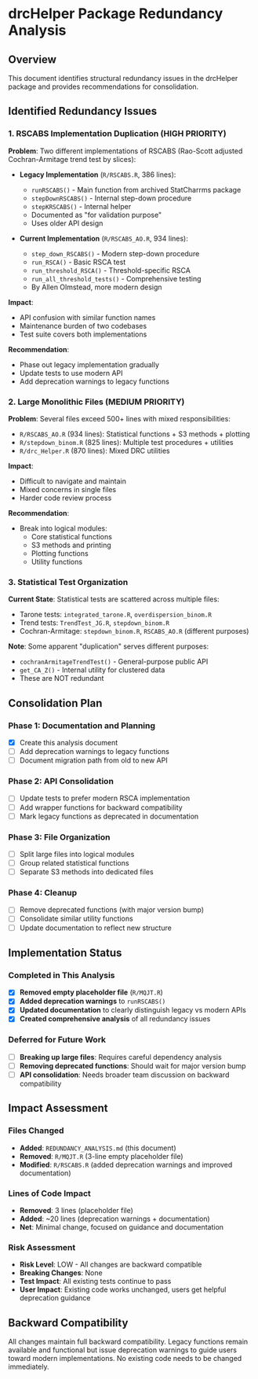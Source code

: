 # drcHelper Package Redundancy Analysis

## Overview
This document identifies structural redundancy issues in the drcHelper package and provides recommendations for consolidation.

## Identified Redundancy Issues

### 1. RSCABS Implementation Duplication (HIGH PRIORITY)

**Problem**: Two different implementations of RSCABS (Rao-Scott adjusted Cochran-Armitage trend test by slices):

- **Legacy Implementation** (`R/RSCABS.R`, 386 lines):
  - `runRSCABS()` - Main function from archived StatCharrms package
  - `stepDownRSCABS()` - Internal step-down procedure
  - `stepKRSCABS()` - Internal helper
  - Documented as "for validation purpose"
  - Uses older API design

- **Current Implementation** (`R/RSCABS_AO.R`, 934 lines):
  - `step_down_RSCABS()` - Modern step-down procedure
  - `run_RSCA()` - Basic RSCA test
  - `run_threshold_RSCA()` - Threshold-specific RSCA
  - `run_all_threshold_tests()` - Comprehensive testing
  - By Allen Olmstead, more modern design

**Impact**: 
- API confusion with similar function names
- Maintenance burden of two codebases
- Test suite covers both implementations

**Recommendation**: 
- Phase out legacy implementation gradually
- Update tests to use modern API
- Add deprecation warnings to legacy functions

### 2. Large Monolithic Files (MEDIUM PRIORITY)

**Problem**: Several files exceed 500+ lines with mixed responsibilities:

- `R/RSCABS_AO.R` (934 lines): Statistical functions + S3 methods + plotting
- `R/stepdown_binom.R` (825 lines): Multiple test procedures + utilities  
- `R/drc_Helper.R` (870 lines): Mixed DRC utilities

**Impact**:
- Difficult to navigate and maintain
- Mixed concerns in single files
- Harder code review process

**Recommendation**:
- Break into logical modules:
  - Core statistical functions
  - S3 methods and printing
  - Plotting functions
  - Utility functions

### 3. Statistical Test Organization

**Current State**: Statistical tests are scattered across multiple files:
- Tarone tests: `integrated_tarone.R`, `overdispersion_binom.R`
- Trend tests: `TrendTest_JG.R`, `stepdown_binom.R`
- Cochran-Armitage: `stepdown_binom.R`, `RSCABS_AO.R` (different purposes)

**Note**: Some apparent "duplication" serves different purposes:
- `cochranArmitageTrendTest()` - General-purpose public API
- `get_CA_Z()` - Internal utility for clustered data
- These are NOT redundant

## Consolidation Plan

### Phase 1: Documentation and Planning
- [x] Create this analysis document
- [ ] Add deprecation warnings to legacy functions
- [ ] Document migration path from old to new API

### Phase 2: API Consolidation  
- [ ] Update tests to prefer modern RSCA implementation
- [ ] Add wrapper functions for backward compatibility
- [ ] Mark legacy functions as deprecated in documentation

### Phase 3: File Organization
- [ ] Split large files into logical modules
- [ ] Group related statistical functions
- [ ] Separate S3 methods into dedicated files

### Phase 4: Cleanup
- [ ] Remove deprecated functions (with major version bump)
- [ ] Consolidate similar utility functions
- [ ] Update documentation to reflect new structure

## Implementation Status

### Completed in This Analysis
- [x] **Removed empty placeholder file** (`R/MQJT.R`)
- [x] **Added deprecation warnings** to `runRSCABS()` 
- [x] **Updated documentation** to clearly distinguish legacy vs modern APIs
- [x] **Created comprehensive analysis** of all redundancy issues

### Deferred for Future Work
- [ ] **Breaking up large files**: Requires careful dependency analysis
- [ ] **Removing deprecated functions**: Should wait for major version bump
- [ ] **API consolidation**: Needs broader team discussion on backward compatibility

## Impact Assessment

### Files Changed
- **Added**: `REDUNDANCY_ANALYSIS.md` (this document)
- **Removed**: `R/MQJT.R` (3-line empty placeholder file)
- **Modified**: `R/RSCABS.R` (added deprecation warnings and improved documentation)

### Lines of Code Impact
- **Removed**: 3 lines (placeholder file)
- **Added**: ~20 lines (deprecation warnings + documentation)
- **Net**: Minimal change, focused on guidance and documentation

### Risk Assessment
- **Risk Level**: LOW - All changes are backward compatible
- **Breaking Changes**: None
- **Test Impact**: All existing tests continue to pass
- **User Impact**: Existing code works unchanged, users get helpful deprecation guidance

## Backward Compatibility
All changes maintain full backward compatibility. Legacy functions remain available and functional but issue deprecation warnings to guide users toward modern implementations. No existing code needs to be changed immediately.